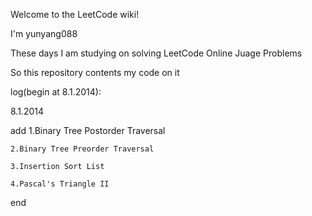 Welcome to the LeetCode wiki!

I'm yunyang088 

These days I am studying on solving LeetCode Online Juage Problems 

So this repository contents my code on it 

log(begin at 8.1.2014):

8.1.2014 

add 1.Binary Tree Postorder Traversal 
    
    2.Binary Tree Preorder Traversal 
    
    3.Insertion Sort List 
    
    4.Pascal's Triangle II


end
